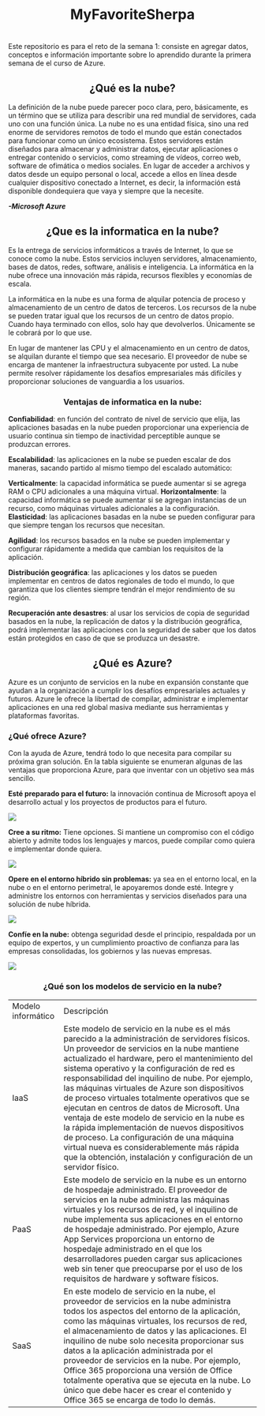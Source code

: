 # <h1 align = "center">MyFavoriteSherpa<h1>
Este repositorio es para el reto de la semana 1:
consiste en agregar datos, conceptos e información importante sobre lo aprendido durante la primera semana de el curso de Azure.

<h2 align = "center">¿Qué es la nube?</h2>

La definición de la nube puede parecer poco clara, pero, básicamente, es un término que se utiliza para describir una red mundial de servidores, cada uno con una función única. La nube no es una entidad física, sino una red enorme de servidores remotos de todo el mundo que están conectados para funcionar como un único ecosistema. Estos servidores están diseñados para almacenar y administrar datos, ejecutar aplicaciones o entregar contenido o servicios, como streaming de vídeos, correo web, software de ofimática o medios sociales. En lugar de acceder a archivos y datos desde un equipo personal o local, accede a ellos en línea desde cualquier dispositivo conectado a Internet, es decir, la información está disponible dondequiera que vaya y siempre que la necesite.

<b><i>-Microsoft Azure</i></b>

<h2 align = "center">¿Que es la informatica en la nube?</h2>

Es la entrega de servicios informáticos a través de Internet, lo que se conoce como la nube. Estos servicios incluyen servidores, almacenamiento, bases de datos, redes, software, análisis e inteligencia. La informática en la nube ofrece una innovación más rápida, recursos flexibles y economías de escala.

La informática en la nube es una forma de alquilar potencia de proceso y almacenamiento de un centro de datos de terceros. Los recursos de la nube se pueden tratar igual que los recursos de un centro de datos propio. Cuando haya terminado con ellos, solo hay que devolverlos. Únicamente se le cobrará por lo que use.

En lugar de mantener las CPU y el almacenamiento en un centro de datos, se alquilan durante el tiempo que sea necesario. El proveedor de nube se encarga de mantener la infraestructura subyacente por usted. La nube permite resolver rápidamente los desafíos empresariales más difíciles y proporcionar soluciones de vanguardia a los usuarios.


<h3 align = "center"><b>Ventajas de informatica en la nube:</b></h3> 

<b>Confiabilidad</b>: en función del contrato de nivel de servicio que elija, las aplicaciones basadas en la nube pueden proporcionar una experiencia de usuario continua sin tiempo de inactividad perceptible aunque se produzcan errores.

<b>Escalabilidad</b>: las aplicaciones en la nube se pueden escalar de dos maneras, sacando partido al mismo tiempo del escalado automático:

<b>Verticalmente</b>: la capacidad informática se puede aumentar si se agrega RAM o CPU adicionales a una máquina virtual.
<b>Horizontalmente</b>: la capacidad informática se puede aumentar si se agregan instancias de un recurso, como máquinas virtuales adicionales a la configuración.
<b>Elasticidad</b>: las aplicaciones basadas en la nube se pueden configurar para que siempre tengan los recursos que necesitan.

<b>Agilidad</b>: los recursos basados en la nube se pueden implementar y configurar rápidamente a medida que cambian los requisitos de la aplicación.

<b>Distribución geográfica</b>: las aplicaciones y los datos se pueden implementar en centros de datos regionales de todo el mundo, lo que garantiza que los clientes siempre tendrán el mejor rendimiento de su región.

<b>Recuperación ante desastres</b>: al usar los servicios de copia de seguridad basados en la nube, la replicación de datos y la distribución geográfica, podrá implementar las aplicaciones con la seguridad de saber que los datos están protegidos en caso de que se produzca un desastre.

<h2 align = "center">¿Qué es Azure?</h2>

Azure es un conjunto de servicios en la nube en expansión constante que ayudan a la organización a cumplir los desafíos empresariales actuales y futuros. Azure le ofrece la libertad de compilar, administrar e implementar aplicaciones en una red global masiva mediante sus herramientas y plataformas favoritas.

<h3>¿Qué ofrece Azure?</h3>

Con la ayuda de Azure, tendrá todo lo que necesita para compilar su próxima gran solución. En la tabla siguiente se enumeran algunas de las ventajas que proporciona Azure, para que inventar con un objetivo sea más sencillo.

<b>Esté preparado para el futuro:</b> la innovación continua de Microsoft apoya el desarrollo actual y los proyectos de productos para el futuro.

<img src ="https://docs.microsoft.com/es-mx/learn/azure-fundamentals/intro-to-azure-fundamentals/media/future.png">

<b>Cree a su ritmo:</b> Tiene opciones. Si mantiene un compromiso con el código abierto y admite todos los lenguajes y marcos, puede compilar como quiera e implementar donde quiera.

<img src ="https://docs.microsoft.com/es-mx/learn/azure-fundamentals/intro-to-azure-fundamentals/media/build.png">

<b>Opere en el entorno híbrido sin problemas:</b> ya sea en el entorno local, en la nube o en el entorno perimetral, le apoyaremos donde esté. Integre y administre los entornos con herramientas y servicios diseñados para una solución de nube híbrida.

<img src ="https://docs.microsoft.com/es-mx/learn/azure-fundamentals/intro-to-azure-fundamentals/media/hybrid.png">

<b>Confíe en la nube:</b> obtenga seguridad desde el principio, respaldada por un equipo de expertos, y un cumplimiento proactivo de confianza para las empresas consolidadas, los gobiernos y las nuevas empresas.

<img src="https://docs.microsoft.com/es-mx/learn/azure-fundamentals/intro-to-azure-fundamentals/media/trust.png">

<h3 align = "center">¿Qué son los modelos de servicio en la nube?</h3>
<table>
  <tr>
    <td>Modelo informático</td>
    <td>Descripción</td>
  </tr>
  <tr>
    <td>IaaS</td>
    <td>Este modelo de servicio en la nube es el más parecido a la administración de servidores físicos. Un proveedor de servicios en la nube mantiene actualizado el hardware, pero el mantenimiento del sistema operativo y la configuración de red es responsabilidad del inquilino de nube. Por ejemplo, las máquinas virtuales de Azure son dispositivos de proceso virtuales totalmente operativos que se ejecutan en centros de datos de Microsoft. Una ventaja de este modelo de servicio en la nube es la rápida implementación de nuevos dispositivos de proceso. La configuración de una máquina virtual nueva es considerablemente más rápida que la obtención, instalación y configuración de un servidor físico.</td>
  </tr>
  <tr>
   <td>PaaS</td>
   <td>Este modelo de servicio en la nube es un entorno de hospedaje administrado. El proveedor de servicios en la nube administra las máquinas virtuales y los recursos de red, y el inquilino de nube implementa sus aplicaciones en el entorno de hospedaje administrado. Por ejemplo, Azure App Services proporciona un entorno de hospedaje administrado en el que los desarrolladores pueden cargar sus aplicaciones web sin tener que preocuparse por el uso de los requisitos de hardware y software físicos.</td>
  </tr>
  <tr>
    <td>SaaS</td>
    <td>En este modelo de servicio en la nube, el proveedor de servicios en la nube administra todos los aspectos del entorno de la aplicación, como las máquinas virtuales, los recursos de red, el almacenamiento de datos y las aplicaciones. El inquilino de nube solo necesita proporcionar sus datos a la aplicación administrada por el proveedor de servicios en la nube. Por ejemplo, Office 365 proporciona una versión de Office totalmente operativa que se ejecuta en la nube. Lo único que debe hacer es crear el contenido y Office 365 se encarga de todo lo demás.</td>
  </tr>
</table>
  
